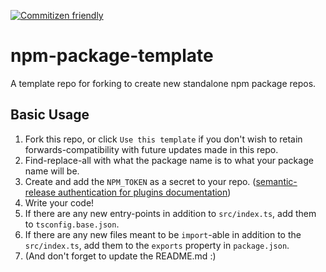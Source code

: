 [![Commitizen friendly](https://img.shields.io/badge/commitizen-friendly-brightgreen.svg)](http://commitizen.github.io/cz-cli/)

# npm-package-template

A template repo for forking to create new standalone npm package repos.

## Basic Usage

1. Fork this repo, or click `Use this template` if you don't wish to retain forwards-compatibility with future updates made in this repo.
2. Find-replace-all with what the package name is to what your package name will be.
3. Create and add the `NPM_TOKEN` as a secret to your repo. ([semantic-release authentication for plugins documentation](https://github.com/semantic-release/semantic-release/blob/19e3963acc3a0cc8f4215af29bb30ad57654927e/docs/usage/ci-configuration.md#authentication-for-plugins))
4. Write your code!
5. If there are any new entry-points in addition to `src/index.ts`, add them to `tsconfig.base.json`.
6. If there are any new files meant to be `import`-able in addition to the `src/index.ts`, add them to the `exports` property in `package.json`.
7. (And don't forget to update the README.md :)
